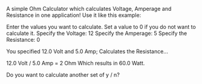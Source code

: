 A simple Ohm Calculator which calculates Voltage, Amperage and Resistance in one application! Use it like this example:

Enter the values you want to calculate. Set a value to 0 if you do not want to calculate it.
Specify the Voltage: 12
Specify the Amperage: 5
Specify the Resistance: 0

You specified 12.0 Volt and 5.0 Amp; Calculates the Resistance...

12.0 Volt / 5.0 Amp = 2 Ohm
Which results in 60.0 Watt.

Do you want to calculate another set of y / n?
